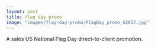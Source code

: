 ```yaml
---
layout: post
title: flag day promo
image: "images/flag-day-promo/FlagDay_promo_62017.jpg"
---
```

A sales US National Flag Day direct-to-client promotion.